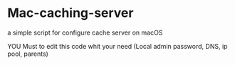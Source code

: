 # Mac-caching-server
a simple script for configure cache server on macOS

YOU Must to edit this code whit your need (Local admin password, DNS, ip pool, parents)
